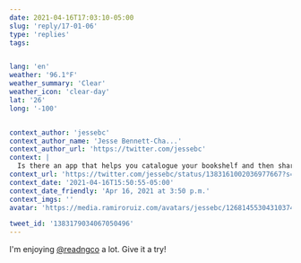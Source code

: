 ```yaml
---
date: 2021-04-16T17:03:10-05:00
slug: 'reply/17-01-06'
type: 'replies'
tags:


lang: 'en'
weather: '96.1°F'
weather_summary: 'Clear'
weather_icon: 'clear-day'
lat: '26'
long: '-100'


context_author: 'jessebc'
context_author_name: 'Jesse Bennett-Cha...'
context_author_url: 'https://twitter.com/jessebc'
context: |
  Is there an app that helps you catalogue your bookshelf and then share it with a friend? I’d love to friends be able to “checkout” books.
context_url: 'https://twitter.com/jessebc/status/1383161002036977667?s=12'
context_date: '2021-04-16T15:50:55-05:00'
context_date_friendly: 'Apr 16, 2021 at 3:50 p.m.'
context_imgs: ''
avatar: 'https://media.ramiroruiz.com/avatars/jessebc/1268145530431037445/5jL7WCxz_bigger.jpg'

tweet_id: '1383179034067050496'
---
```

I'm enjoying [@readngco](https://twitter.com/@readngco) a lot. Give it a try!